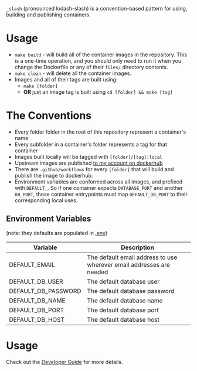 `_slash` (pronounced lodash-slash) is a convention-based pattern for using, building and publishing containers.

# Usage

- `make build` - will build all of the container images in the repository. This is a one-time operation, and you should only need to run it when you change the Dockerfile or any of their `files/` directory contents.
- `make clean` - will delete all the container images.
- Images and all of their tags are built using:
  - `make [folder]`
  - **OR** just an image tag is built using `cd [folder] && make [tag]`

# The Conventions

- Every folder folder in the root of this repository represent a container's name
- Every subfolder in a container's folder represents a tag for that container
- Images built locally will be tagged with `[folder]/[tag]:local`
- Upstream images are published [to my account on dockerhub](https://hub.docker.com/u/frison)
- There are `.github/workflows` for every `[folder]` that will build and publish the image to dockerhub.
- Environment variables are conformed across all images, and prefixed with `DEFAULT_`. So if one container expects `DATABASE_PORT` and another `DB_PORT`, those container entrypoints must map `DEFAULT_DB_PORT` to their corresponding local uses.

## Environment Variables

(note: they defaults are populated in [.env](./.env))

|Variable|Description|
|---|---|
|DEFAULT_EMAIL|The default email address to use wherever email addresses are needed|
|DEFAULT_DB_USER|The default database user|
|DEFAULT_DB_PASSWORD|The default database password|
|DEFAULT_DB_NAME|The default database name|
|DEFAULT_DB_PORT|The default database port|
|DEFAULT_DB_HOST|The default database host|


# Usage




Check out the [Developer Guide](./DEVELOPERS.md) for more details.
